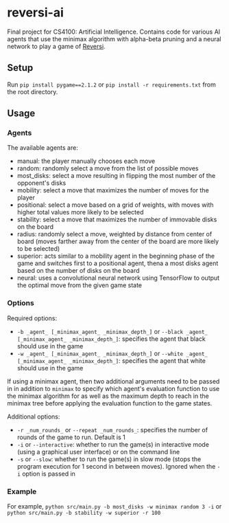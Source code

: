 # reversi-ai

Final project for CS4100: Artificial Intelligence. Contains code for various AI agents that use the minimax algorithm with alpha-beta pruning and a neural network to play a game of [Reversi](https://www.mastersofgames.com/rules/reversi-othello-rules.htm).

## Setup

Run `pip install pygame==2.1.2` or `pip install -r requirements.txt` from the root directory.

## Usage

### Agents

The available agents are:

- manual: the player manually chooses each move
- random: randomly select a move from the list of possible moves
- most_disks: select a move resulting in flipping the most number of the opponent's disks
- mobility: select a move that maximizes the number of moves for the player
- positional: select a move based on a grid of weights, with moves with higher total values more likely to be selected
- stability: select a move that maximizes the number of immovable disks on the board
- radius: randomly select a move, weighted by distance from center of board (moves farther away from the center of the board are more likely to be selected)
- superior: acts similar to a mobility agent in the beginning phase of the game and switches first to a positional agent, thena a most disks agent based on the number of disks on the board
- neural: uses a convolutional neural network using TensorFlow to output the optimal move from the given game state

### Options

Required options:

- `-b _agent_ [_minimax_agent_ _minimax_depth_]` or `--black _agent_ [_minimax_agent_ _minimax_depth_]`: specifies the agent that black should use in the game
- `-w _agent_ [_minimax_agent_ _minimax_depth_]` or `--white _agent_ [_minimax_agent_ _minimax_depth_]`: specifies the agent that white should use in the game

If using a minimax agent, then two additional arguments need to be passed in in addition to `minimax` to specify which agent's evaluation function to use the minimax algorithm for as well as the maximum depth to reach in the minimax tree before applying the evaluation function to the game states.

Additional options:

- `-r _num_rounds_` or `--repeat _num_rounds_`: specifies the number of rounds of the game to run. Default is 1
- `-i` or `--interactive`: whether to run the game(s) in interactive mode (using a graphical user interface) or on the command line
- `-s` or `--slow`: whether to run the game(s) in slow mode (stops the program execution for 1 second in between moves). Ignored when the `-i` option is passed in

### Example

For example, `python src/main.py -b most_disks -w minimax random 3 -i` or `python src/main.py -b stability -w superior -r 100`
